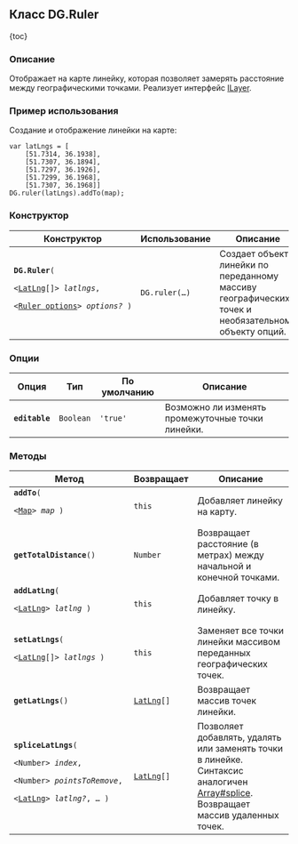 ## Класс DG.Ruler

{toc}

### Описание

Отображает на карте линейку, которая позволяет замерять расстояние между географическими точками. Реализует интерфейс [ILayer](#).

### Пример использования

Создание и отображение линейки на карте:

    var latLngs = [
        [51.7314, 36.1938],
        [51.7307, 36.1894],
        [51.7297, 36.1926],
        [51.7299, 36.1968],
        [51.7307, 36.1968]]
    DG.ruler(latLngs).addTo(map);

### Конструктор

<table>
    <thead>
        <tr>
            <th>Конструктор</th>
            <th>Использование</th>
            <th>Описание</th>
        </tr>
    </thead>
    <tbody>
        <tr>
            <td><code><b>DG.Ruler</b>(
                <nobr>&lt;<a href="#latlng">LatLng</a>[]&gt; <i>latlngs</i>, </nobr>
                <nobr>&lt;<a href="#опции">Ruler options</a>&gt; <i>options?</i> )</nobr>
            </code></td>
            <td>
                <code>DG.ruler(&hellip;)</code>
            </td>
            <td>Создает объект линейки по переданному массиву географических точек и необязательному объекту опций.</td>
        </tr>
    </tbody>
</table>

### Опции

<table>
    <thead>
        <tr>
            <th>Опция</th>
            <th>Тип</th>
            <th>По умолчанию</th>
            <th>Описание</th>
        </tr>
    </thead>
    <tbody>
        <tr>
            <td><code><b>editable</b></code></td>
            <td><code>Boolean</code></td>
            <td><code><span class="string">'true'</span></td>
            <td>Возможно ли изменять промежуточные точки линейки.</td>
        </tr>
    </tbody>
</table>

### Методы
<table>
    <thead>
        <tr>
            <th>Метод</th>
            <th>Возвращает</th>
            <th>Описание</th>
        </tr>
    </thead>
    <tbody>
        <tr>
            <td><code><b>addTo</b>(
                <nobr>&lt;<a href="#map">Map</a>&gt; <i>map</i> )</nobr>
            </code></td>
            <td><code>this</code></td>
            <td>Добавляет линейку на карту.</td>
        </tr>
        <tr>
            <td><code><b>getTotalDistance</b>()</nobr></code></td>
            <td><code>Number</code></td>
            <td>Возвращает расстояние (в метрах) между начальной и конечной точками.</td>
        </tr>
        <tr>
            <td><code><b>addLatLng</b>(
                <nobr>&lt;<a href="#latlng">LatLng</a>&gt; <i>latlng</i> )</nobr>
            </code></td>
            <td><code>this</code></td>
            <td>Добавляет точку в линейку.</td>
        </tr>
        <tr>
            <td><code><b>setLatLngs</b>(
                <nobr>&lt;<a href="#latlng">LatLng</a>[]&gt; <i>latlngs</i> )</nobr>
            </code></td>
            <td><code>this</code></td>
            <td>Заменяет все точки линейки массивом переданных географических точек.</td>
        </tr>
        <tr>
            <td><code><b>getLatLngs</b>()</code></td>
            <td><code><a href="#latlng">LatLng</a>[]</code></td>
            <td>Возвращает массив точек линейки.</td>
        </tr>
        <tr>
            <td><code><b>spliceLatLngs</b>(
                <nobr>&lt;Number&gt; <i>index</i></nobr>,
                <nobr>&lt;Number&gt; <i>pointsToRemove</i></nobr>,
                <nobr>&lt;<a href="#latlng">LatLng</a>&gt; <i>latlng?</i>, &hellip; )</nobr>
            </code></td>
            <td><code><a href="#latlng">LatLng</a>[]</code></td>
            <td>Позволяет добавлять, удалять или заменять точки в линейке. Синтаксис аналогичен <a target="_blank" href="https://developer.mozilla.org/en/JavaScript/Reference/Global_Objects/Array/splice">Array#splice</a>. Возвращает массив удаленных точек.</td>
        </tr>
    </tbody>
</table>